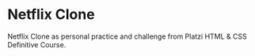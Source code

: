 # Netflix Clone
Netflix Clone as personal practice and challenge from Platzi HTML & CSS Definitive Course.
